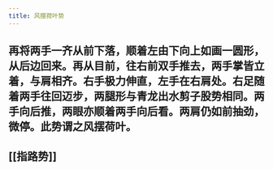 ```yaml
---
title: 风摆荷叶势
---
```


## 再将两手一齐从前下落，顺着左由下向上如画一圆形，从后边回来。再从目前，往右前双手推去，两手掌皆立着，与肩相齐。右手极力伸直，左手在右肩处。右足随着两手往回迈步，两腿形与青龙出水剪子股势相同。两手向后推，两眼亦顺着两手向后看。两肩仍如前抽劲，微停。此势谓之风摆荷叶。

## [[指路势]]
